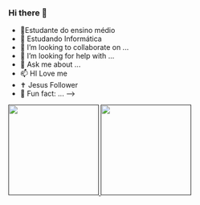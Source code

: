 ### Hi there 👋


- 🔭Estudante do ensino médio
- 🌱 Estudando Informática
- 👯 I’m looking to collaborate on ...
- 🤔 I’m looking for help with ...
- 💬 Ask me about ...
- 📫 HI Love me
- ✝️ Jesus Follower
- 🚗 Fun fact: ...
-->

<div>
  <a href="">
    <img height="180em" src="https://github-readme-stats.vercel.app/api?username=leticiafernandap2&show_icons_true&theme=dracula&include_all_commits=true&count_private=true"/>
     <img height="180em" src="https://github-readme-stats.vercel.app/api/top-langs/?username=leticiafernandap2&layout=compact&langs_count=16&theme=dracula"/>
</div>
